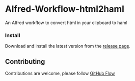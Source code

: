 # Alfred-Workflow-html2haml

An Alfred workflow to convert html in your clipboard to haml

### Install

Download and install the latest version from the [release page](https://github.com/adambutler/Alfred-Workflow-html2haml/releases).

## Contributing

Contributions are welcome, please follow [GitHub Flow](https://guides.github.com/introduction/flow/index.html)
